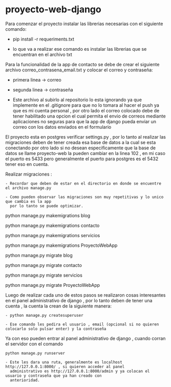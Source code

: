 # proyecto-web-django

Para comenzar el proyecto instalar las librerias necesarias con el siguiente comando:

   - pip install -r  requeriments.txt
   
   - lo que va a realizar ese comando es instalar las librerias que se encuentran en el archivo txt

Para la funcionalidad de la app de contacto se debe de crear el siguiente archivo correo_contrasena_email.txt y colocar el correo y contraseña:
  
  - primera linea -> correo
  
  - segunda linea -> contraseña 
  
  - Este archivo al subirlo al repositorio lo esta ignorando ya que implemente en el .gitignore para que no lo tomara al hacer el push ya que es mi cuenta personal , por otro lado
  el correo colocado debe de tener habilitado una opcion el cual permita el envio de correos mediante aplicaciones no seguras para que la app de django pueda enviar un correo con
  los datos enviados en el formulario

El proyecto esta en postgres verificar settings.py , por lo tanto al realizar las migraciones deben de tener creada
esa base de datos a la cual se esta conectando por otro lado si no desean especificamente que la base de datos se llame
proyecto-web la pueden cambiar en la linea 102 , en mi caso el puerto es 5433 pero generalmente el puerto para postgres
es el 5432 tener eso en cuenta.

Realizar migraciones : 

	- Recordar que deben de estar en el directorio en donde se encuentre el archivo manage.py
	
	- Como pueden observar las migraciones son muy repetitivas y lo unico que cambia es la app 
	  por lo tanto se puede optimizar.

python manage.py makemigrations blog

python manage.py makemigrations contacto

python manage.py makemigrations servicios

python manage.py makemigrations ProyectoWebApp

python manage.py migrate blog

python manage.py migrate contacto

python manage.py migrate servicios

python manage.py migrate ProyectoWebApp

Luego de realizar cada uno de estos pasos se realizaron cosas interesantes en el panel administrativo de django ,
por lo tanto deben de tener una cuenta , la cuenta la crean de la siguiente manera:

	- python manage.py createsuperuser

	- Ese comando les pedira el usuario , email (opcional si no quieren colocarlo solo pulsar enter) y la contraseña

Ya con eso pueden entrar al panel administrativo de django , cuando corran el servidor con el comando

	python manage.py runserver

	- Este les dara una ruta, generalmente es localhost http://127.0.0.1:8000/ , si quieren acceder al panel
	  administrativo es http://127.0.0.1:8000/admin y ya colocan el usuario y contraseña que ya han creado con
	  anterioridad.